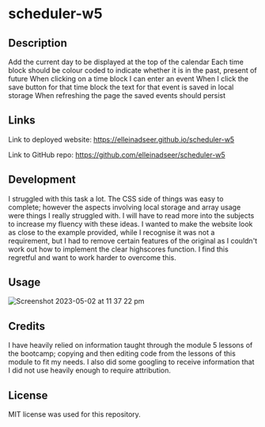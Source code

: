 # scheduler-w5
## Description

Add the current day to be displayed at the top of the calendar
Each time block should be colour coded to indicate whether it is in the past, present of future
When clicking on a time block I can enter an event
When I click the save button for that time block the text for that event is saved in local storage
When refreshing the page the saved events should persist

## Links

Link to deployed website:
https://elleinadseer.github.io/scheduler-w5

Link to GitHub repo: 
https://github.com/elleinadseer/scheduler-w5

## Development

I struggled with this task a lot. The CSS side of things was easy to complete; however the aspects involving local storage and array usage were things I really struggled with. I will have to read more into the subjects to increase my fluency with these ideas. I wanted to make the website look as close to the example provided, while I recognise it was not a requirement, but I had to remove certain features of the original as I couldn't work out how to implement the clear highscores function. I find this regretful and want to work harder to overcome this. 

## Usage

![Screenshot 2023-05-02 at 11 37 22 pm](https://user-images.githubusercontent.com/126515415/235800447-46bb7fa8-745f-4a39-8a26-23f358519573.png)

## Credits

I have heavily relied on information taught through the module 5 lessons of the bootcamp; copying and then editing code from the lessons of this module to fit my needs. I also did some googling to receive information that I did not use heavily enough to require attribution. 

## License

MIT license was used for this repository. 
